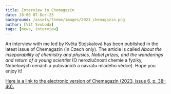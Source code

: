 ```yaml
---
title: Interview in Chemagazín
date: 18:00 07-Dec-23
background: /assets/theme/images/2023_chemagazin.png
author: [Vít Svoboda]
tags: [news, interview]
---
```


An interview with me led by Květa Stejskalová has been published in the latest issue of Chemagazín (in Czech only). The article is called *About the inseparability of chemistry and physics, Nobel prizes, and the wanderings and return of a young scientist* (O nerozlučnosti chemie a fyziky, Nobelových cenách a putováních a návratu mladého vědce). Hope you enjoy it!

<a href="https://online.flippingbook.com/view/191345666/38/" target="_blank">Here is a link to the electronic version of Chemagazín (2023, issue 6, p. 38–40).</a>
